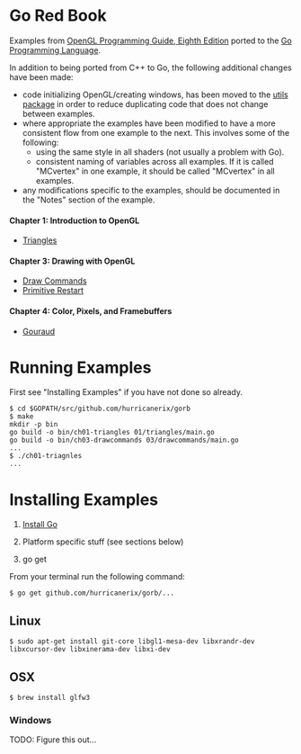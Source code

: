 Go Red Book
===========

Examples from
[OpenGL Programming Guide,  Eighth Edition](http://www.amazon.com/OpenGL-Programming-Guide-Official-Learning/dp/0321773039/)
ported to the [Go Programming Language](https://golang.org/).

In addition to being ported from C++ to Go, the following additional changes
have been made:

* code initializing OpenGL/creating windows, has been moved to the [utils package](utils/README.md) in
order to reduce duplicating code that does not change between examples.
* where appropriate the examples have been modified to have
a more consistent flow from one example to the next.  This involves some of the following:
  * using the same style in all shaders (not usually a problem with Go).
  * consistent naming of variables across all examples.  If it is called "MCvertex" in one
  example, it should be called "MCvertex" in all examples.
* any modifications specific to the examples, should be documented in the "Notes" section
of the example.

#### Chapter 1: Introduction to OpenGL
  * [Triangles](./01/triangles/README.md)

#### Chapter 3: Drawing with OpenGL
  * [Draw Commands](./03/drawcommands/README.md)
  * [Primitive Restart](./03/primitive_restart/README.md)

#### Chapter 4: Color, Pixels, and Framebuffers
  * [Gouraud](./04/gouraud/README.md)

# Running Examples

First see "Installing Examples" if you have not done so already.

```
$ cd $GOPATH/src/github.com/hurricanerix/gorb
$ make
mkdir -p bin
go build -o bin/ch01-triangles 01/triangles/main.go
go build -o bin/ch03-drawcommands 03/drawcommands/main.go
...
$ ./ch01-triagnles
...
```


# Installing Examples

1. [Install Go](https://golang.org/doc/install)

2. Platform specific stuff (see sections below)

3. go get

From your terminal run the following command:

```
$ go get github.com/hurricanerix/gorb/...
```

## Linux

```
$ sudo apt-get install git-core libgl1-mesa-dev libxrandr-dev libxcursor-dev libxinerama-dev libxi-dev
```

## OSX

```
$ brew install glfw3
```

### Windows

TODO: Figure this out...
